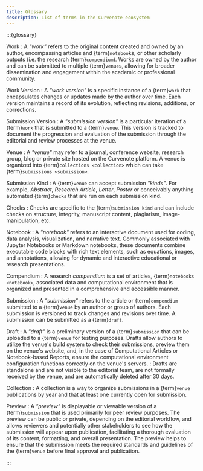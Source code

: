 ```yaml
---
title: Glossary
description: List of terms in the Curvenote ecosystem
---
```


:::{glossary}

Work
: A _"work"_ refers to the original content created and owned by an author, encompassing articles and {term}`notebook`s, or other scholarly outputs (i.e. the research {term}`compendium`). Works are owned by the author and can be submitted to multiple {term}`venue`s, allowing for broader dissemination and engagement within the academic or professional community.

Work Version
: A _"work version"_ is a specific instance of a {term}`work` that encapsulates changes or updates made by the author over time. Each version maintains a record of its evolution, reflecting revisions, additions, or corrections.

Submission Version
: A _"submission version"_ is a particular iteration of a {term}`work` that is submitted to a {term}`venue`. This version is tracked to document the progression and evaluation of the submission through the editorial and review processes at the venue.

Venue
: A _"venue"_ may refer to a journal, conference website, research group, blog or private site hosted on the Curvenote platform. A venue is organized into {term}`collections <collection>` which can take {term}`submissions <submission>`.

Submission Kind
: A {term}`venue` can accept submission _"kinds"_. For example, _Abstract_, _Research Article_, _Letter_, _Poster_ or conceivably anything automated {term}`checks` that are run on each submission kind.

Checks
: Checks are specific to the {term}`submission kind` and can include checks on structure, integrity, manuscript content, plagiarism, image-manipulation, etc.

Notebook
: A _"notebook"_ refers to an interactive document used for coding, data analysis, visualization, and narrative text. Commonly associated with Jupyter Notebooks or Markdown notebooks, these documents combine executable code blocks with rich text elements, such as equations, images, and annotations, allowing for dynamic and interactive educational or research presentations.

Compendium
: A research _compendium_ is a set of articles, {term}`notebooks <notebook>`, associated data and computational environment that is organized and presented in a comprehensive and accessible manner.

Submission
: A _"submission"_ refers to the article or {term}`compendium` submitted to a {term}`venue` by an author or group of authors. Each submission is versioned to track changes and revisions over time. A submission can be submitted as a {term}`draft`.

Draft
: A _"draft"_ is a preliminary version of a {term}`submission` that can be uploaded to a {term}`venue` for testing purposes. Drafts allow authors to utilize the venue's build system to check their submissions, preview them on the venue's website, and, in the case of Computational Articles or Notebook-based Reports, ensure the computational environment configuration functions correctly on the venue's servers.
: Drafts are standalone and are not visible to the editorial team, are not formally received by the venue, and are automatically deleted after 30 days.

Collection
: A collection is a way to organize submissions in a {term}`venue` publications by year and that at least one currently open for submission.

Preview
: A _"preview"_ is displayable or viewable version of a {term}`submission` that is used primarily for peer review purposes. The preview can be public or private, depending on the editorial workflow, and allows reviewers and potentially other stakeholders to see how the submission will appear upon publication, facilitating a thorough evaluation of its content, formatting, and overall presentation. The preview helps to ensure that the submission meets the required standards and guidelines of the {term}`venue` before final approval and publication.

:::
